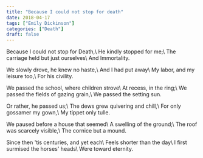 ```yaml
---
title: "Because I could not stop for death"
date: 2018-04-17
tags: ["Emily Dickinson"]
categories: ["Death"]
draft: false
---
```


Because I could not stop for Death,\\
He kindly stopped for me;\\
The carriage held but just ourselves\\
And Immortality.

We slowly drove, he knew no haste,\\
And I had put away\\
My labor, and my leisure too,\\
For his civility.

We passed the school, where children strove\\
At recess, in the ring;\\
We passed the fields of gazing grain,\\
We passed the setting sun.

Or rather, he passed us;\\
The dews grew quivering and chill,\\
For only gossamer my gown,\\
My tippet only tulle.

We paused before a house that seemed\\
A swelling of the ground;\\
The roof was scarcely visible,\\
The cornice but a mound.

Since then 'tis centuries, and yet each\\
Feels shorter than the day\\
I first surmised the horses' heads\\
Were toward eternity.